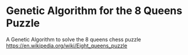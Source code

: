 # Genetic Algorithm for the 8 Queens Puzzle

A Genetic Algorithm to solve the 8 queens chess puzzle
https://en.wikipedia.org/wiki/Eight_queens_puzzle
